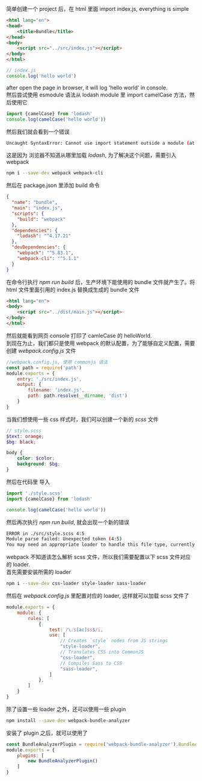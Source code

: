 简单创建一个 project 后，在 html 里面 import index.js, everything is simple
```html
<html lang="en">
<head>
    <title>Bundle</title>
</head>
<body>
    <script src="../src/index.js"></script>
</body>
</html>
```
```js
// index.js
console.log('hello world')
```
after open the page in browser, it will log 'hello world' in console.  
然后尝试使用 esmodule 语法从 lodash module 里 import camelCase 方法，然后使用它
```js
import {camelCase} from 'lodash'
console.log(camelCase('hello world'))
```
然后我们就会看到一个错误
```bash
Uncaught SyntaxError: Cannot use import statement outside a module (at index.js:1:1)
```
这是因为 浏览器不知道从哪里加载 *lodash*, 为了解决这个问题，需要引入 webpack
```bash
npm i --save-dev webpack webpack-cli
```
然后在 package.json 里添加 build 命令
```json
{
  "name": "bundle",
  "main": "index.js",
  "scripts": {
    "build": "webpack"
  },
  "dependencies": {
    "lodash": "^4.17.21"
  },
  "devDependencies": {
    "webpack": "^5.83.1",
    "webpack-cli": "^5.1.1"
  }
}
```
在命令行执行 *npm run build* 后，生产环境下能使用的 bundle 文件就产生了。将 html 文件里面引用的 index.js 替换成生成的 bundle 文件
```html
<html lang="en">
<body>
    <script src="../dist/main.js"></script>
</body>
</html>
```
然后就能看到网页 console 打印了 camleCase 的 helloWorld.  
到现在为止，我们都只是使用 webpack 的默认配置，为了能够自定义配置，需要创建 *webpack.config.js* 文件
```js
//webpack.config.js, 使用 commonjs 语法
const path = require('path')
module.exports = {
    entry: './src/index.js',
    output: {
        filename: 'index.js',
        path: path.resolve(__dirname, 'dist')
    }
}
```
当我们想使用一些 css 样式时，我们可以创建一个新的 *scss* 文件
```scss
// style.scss
$text: orange;
$bg: black;

body {
    color: $color;
    background: $bg;
}

```
然后在代码里 导入
```js
import './style.scss'
import {camelCase} from 'lodash'

console.log(camelCase('hello world'))
```
然后再次执行 *npm run build*, 就会出现一个新的错误
```bash
ERROR in ./src/style.scss 4:5
Module parse failed: Unexpected token (4:5)
You may need an appropriate loader to handle this file type, currently no loaders are configured to process this file.
```
webpack 不知道该怎么解析 scss 文件，所以我们需要配置以下 scss 文件对应的 loader.  
首先需要安装所需的 loader
```bash
npm i --save-dev css-loader style-loader sass-loader
```
然后在 *webpack.config.js* 里配置对应的 loader, 这样就可以加载 scss 文件了
```js
module.exports = {
    module: {
        rules: [
            {
                test: /\.s[ac]ss$/i,
                use: [
                    // Creates `style` nodes from JS strings
                    "style-loader",
                    // Translates CSS into CommonJS
                    "css-loader",
                    // Compiles Sass to CSS
                    "sass-loader",
                ]
            },
        ]
    }
}
```
除了设置一些 loader 之外，还可以使用一些 plugin
```bash
npm install --save-dev webpack-bundle-analyzer
```
安装了 plugin 之后，就可以使用了
```js
const BundleAnalyzerPlugin = require('webpack-bundle-analyzer').BundleAnalyzerPlugin
module.exports = {
    plugins: [
        new BundleAnalyzerPlugin()
    ]
}
```